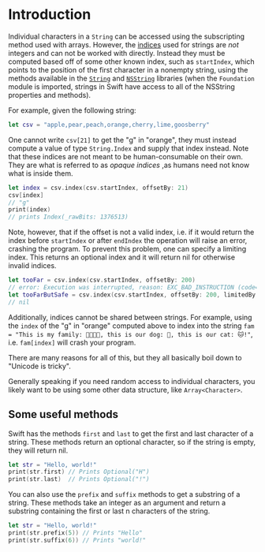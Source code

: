 # Introduction

Individual characters in a `String` can be accessed using the subscripting method used with arrays.
However, the [indices][string-indices] used for strings are _not_ integers and can not be worked with directly.
Instead they must be computed based off of some other known index, such as `startIndex`, which points to the position of the first character in a nonempty string, using the methods available in the [`String`][string-docs] and [`NSString`][nsstring-docs] libraries (when the `Foundation` module is imported, strings in Swift have access to all of the NSString properties and methods).

For example, given the following string:

```swift
let csv = "apple,pear,peach,orange,cherry,lime,goosberry"
```

One cannot write `csv[21]` to get the "g" in "orange", they must instead compute a value of type `String.Index` and supply that index instead.
Note that these indices are not meant to be human-consumable on their own.
They are what is referred to as _opaque indices_ ,as humans need not know what is inside them.

```swift
let index = csv.index(csv.startIndex, offsetBy: 21)
csv[index]
// "g"
print(index)
// prints Index(_rawBits: 1376513)
```

Note, however, that if the offset is not a valid index, i.e. if it would return the index before `startIndex` or after `endIndex` the operation will raise an error, crashing the program.
To prevent this problem, one can specify a limiting index.
This returns an optional index and it will return nil for otherwise invalid indices.

```swift
let tooFar = csv.index(csv.startIndex, offsetBy: 200)
// error: Execution was interrupted, reason: EXC_BAD_INSTRUCTION (code=EXC_I386_INVOP, subcode=0x0).
let tooFarButSafe = csv.index(csv.startIndex, offsetBy: 200, limitedBy: csv.endIndex)
// nil
```

Additionally, indices cannot be shared between strings.
For example, using the `index` of the "g" in "orange" computed above to index into the string `fam = "This is my family: 👨‍👩‍👦‍👦, this is our dog: 🐶, this is our cat: 🐱!"`, i.e. `fam[index]` will crash your program.

There are many reasons for all of this, but they all basically boil down to "Unicode is tricky".

Generally speaking if you need random access to individual characters, you likely want to be using some other data structure, like `Array<Character>`.

## Some useful methods

Swift has the methods `first` and `last` to get the first and last character of a string.
These methods return an optional character, so if the string is empty, they will return nil.

```swift
let str = "Hello, world!"
print(str.first) // Prints Optional("H")
print(str.last)  // Prints Optional("!")
```

You can also use the `prefix` and `suffix` methods to get a substring of a string.
These methods take an integer as an argument and return a substring containing the first or last n characters of the string.

```swift
let str = "Hello, world!"
print(str.prefix(5)) // Prints "Hello"
print(str.suffix(6)) // Prints "world!"
```

[string-docs]: https://developer.apple.com/documentation/swift/String
[nsstring-docs]: https://developer.apple.com/documentation/foundation/nsstring
[string-format-specifiers]: https://developer.apple.com/library/archive/documentation/Cocoa/Conceptual/Strings/Articles/formatSpecifiers.html
[string-indices]: https://docs.swift.org/swift-book/documentation/the-swift-programming-language/stringsandcharacters/#String-Indices
[unicode]: https://en.wikipedia.org/wiki/Unicode
